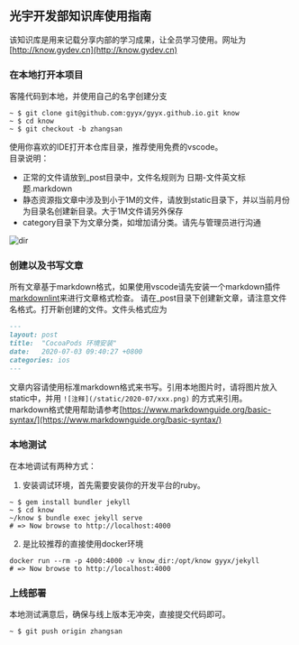 ## 光宇开发部知识库使用指南

该知识库是用来记载分享内部的学习成果，让全员学习使用。网址为 [http://know.gydev.cn](http://know.gydev.cn)

### 在本地打开本项目

客隆代码到本地，并使用自己的名字创建分支

~~~ shell
~ $ git clone git@github.com:gyyx/gyyx.github.io.git know
~ $ cd know
~ $ git checkout -b zhangsan
~~~

使用你喜欢的IDE打开本仓库目录，推荐使用免费的vscode。  
目录说明：

* 正常的文件请放到_post目录中，文件名规则为 日期-文件英文标题.markdown
* 静态资源指文章中涉及到小于1M的文件，请放到static目录下，并以当前月份为目录名创建新目录。大于1M文件请另外保存
* category目录下为文章分类，如增加请分类。请先与管理员进行沟通

![dir](https://know.gydev.cn/static/2020-07/project-dir.png)

### 创建以及书写文章

所有文章基于markdown格式，如果使用vscode请先安装一个markdown插件[markdownlint](https://marketplace.visualstudio.com/items?itemName=DavidAnson.vscode-markdownlint)来进行文章格式检查。
请在_post目录下创建新文章，请注意文件名格式。打开新创建的文件。文件头格式应为

~~~ markdown
---
layout: post
title:  "CocoaPods 环境安装"
date:   2020-07-03 09:40:27 +0800
categories: ios
---
~~~

文章内容请使用标准markdown格式来书写。引用本地图片时，请将图片放入static中，并用  `![注释](/static/2020-07/xxx.png)` 的方式来引用。  
markdown格式使用帮助请参考[https://www.markdownguide.org/basic-syntax/](https://www.markdownguide.org/basic-syntax/)

### 本地测试

在本地调试有两种方式：

1. 安装调试环境，首先需要安装你的开发平台的ruby。

~~~ shell
~ $ gem install bundler jekyll
~ $ cd know
~/know $ bundle exec jekyll serve
# => Now browse to http://localhost:4000
~~~

2. 是比较推荐的直接使用docker环境

~~~ shell
docker run --rm -p 4000:4000 -v know_dir:/opt/know gyyx/jekyll 
# => Now browse to http://localhost:4000
~~~

### 上线部署

本地测试满意后，确保与线上版本无冲突，直接提交代码即可。

~~~ shell
~ $ git push origin zhangsan
~~~
